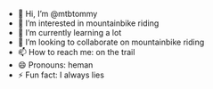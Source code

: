 - 👋 Hi, I’m @mtbtommy
- 👀 I’m interested in mountainbike riding
- 🌱 I’m currently learning a lot
- 💞️ I’m looking to collaborate on mountainbike riding
- 📫 How to reach me: on the trail
- 😄 Pronouns: heman
- ⚡ Fun fact: I always lies

<!---
mtbtommy/mtbtommy is a ✨ special ✨ repository because its `README.md` (this file) appears on your GitHub profile.
You can click the Preview link to take a look at your changes.
--->
